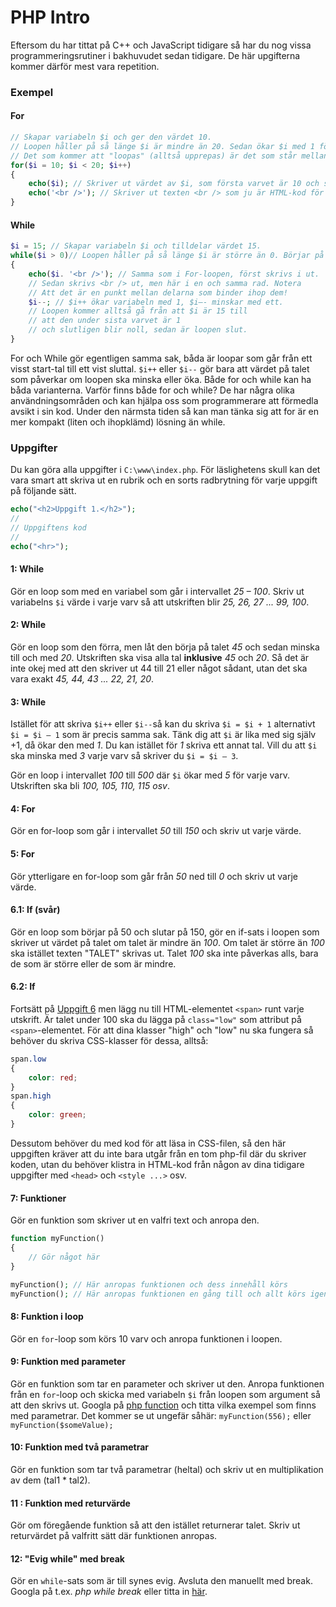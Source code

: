 # PHP Intro

Eftersom du har tittat på C++ och JavaScript tidigare så har du nog vissa programmeringsrutiner i bakhuvudet sedan tidigare. De här upgifterna kommer därför mest vara repetition.

### Exempel

#### For
```php
// Skapar variabeln $i och ger den värdet 10.
// Loopen håller på så länge $i är mindre än 20. Sedan ökar $i med 1 för varje varv genom $i++
// Det som kommer att "loopas" (alltså upprepas) är det som står mellan klamrarna { ... }
for($i = 10; $i < 20; $i++)
{
    echo($i); // Skriver ut värdet av $i, som första varvet är 10 och sista varvet är 19
    echo('<br />'); // Skriver ut texten <br /> som ju är HTML-kod för radbrytning
}
```
#### While
```php
$i = 15; // Skapar variabeln $i och tilldelar värdet 15.
while($i > 0)// Loopen håller på så länge $i är större än 0. Börjar på 15...
{
    echo($i. '<br />'); // Samma som i For-loopen, först skrivs i ut.
    // Sedan skrivs <br /> ut, men här i en och samma rad. Notera
    // Att det är en punkt mellan delarna som binder ihop dem!
    $i--; // $i++ ökar variabeln med 1, $i—- minskar med ett.
    // Loopen kommer alltså gå från att $i är 15 till
    // att den under sista varvet är 1
    // och slutligen blir noll, sedan är loopen slut.
}
```
For och While gör egentligen samma sak, båda är loopar som går från ett visst start-tal till ett vist sluttal. ```$i++``` eller ```$i--``` gör bara att värdet på talet som påverkar om loopen ska minska eller öka. Både for och while kan ha båda varianterna. 
Varför finns både for och while?  De har några olika användningsområden och kan hjälpa oss som programmerare att förmedla avsikt i sin kod. Under den närmsta tiden så kan man tänka sig att for är en mer kompakt (liten och ihopklämd) lösning än while.

### Uppgifter
Du kan göra alla uppgifter i ```C:\www\index.php```. För läslighetens skull kan det vara smart att skriva ut en rubrik och en sorts radbrytning för varje uppgift på följande sätt.
```php
echo("<h2>Uppgift 1.</h2>");
//
// Uppgiftens kod
//
echo("<hr>");
```

#### 1: While

Gör en loop som med en variabel som går i intervallet *25 – 100*.
Skriv ut variabelns ```$i``` värde i varje varv så att utskriften blir *25, 26, 27 ... 99, 100*.


#### 2: While

Gör en loop som den förra, men låt den börja på talet *45* och sedan minska till och med *20*. Utskriften ska visa alla tal **inklusive** *45* och *20*. Så det är inte okej med att den skriver ut 44 till 21 eller något sådant, utan det ska vara exakt *45, 44, 43 ... 22, 21, 20*.

#### 3: While

Istället för att skriva ```$i++``` eller ```$i--```så kan du skriva ```$i = $i + 1``` alternativt ```$i = $i – 1``` som är precis samma sak. Tänk dig att ```$i``` är lika med sig själv +1, då ökar den med *1*. Du kan istället för *1* skriva ett annat tal. Vill du att ```$i``` ska minska med *3* varje varv så skriver du ```$i = $i – 3```.

Gör en loop i intervallet *100* till *500* där ```$i``` ökar med *5* för varje varv. Utskriften ska bli *100, 105, 110, 115 osv*.

#### 4: For

Gör en for-loop som går i intervallet *50* till *150* och skriv ut varje värde.

#### 5: For

Gör ytterligare en for-loop som går från *50* ned till *0* och skriv ut varje värde.

#### 6.1: If (svår)

Gör en loop som börjar på 50 och slutar på 150, gör en if-sats i loopen som skriver ut värdet på talet om talet är mindre än *100*. Om talet är större än *100* ska istället texten "TALET" skrivas ut. Talet *100* ska inte påverkas alls, bara de som är större eller de som är mindre.

#### 6.2: If
Fortsätt på [Uppgift 6](#6-if-svår) men lägg nu till HTML-elementet ```<span>``` runt varje utskrift. Är talet under 100 ska du lägga på ```class="low"``` som attribut på ```<span>```-elementet. För att dina klasser "high" och "low" nu ska fungera så behöver du skriva CSS-klasser för dessa, alltså:
```css
span.low
{
    color: red;
}
span.high
{
    color: green;
}
```
Dessutom behöver du med kod för att läsa in CSS-filen, så den här uppgiften kräver att du inte bara utgår från en tom php-fil där du skriver koden, utan du behöver klistra in HTML-kod från någon av dina tidigare uppgifter med ```<head>``` och ```<style ...>``` osv. 

#### 7: Funktioner

Gör en funktion som skriver ut en valfri text och anropa den. 
```php
function myFunction()
{
    // Gör något här
}

myFunction(); // Här anropas funktionen och dess innehåll körs
myFunction(); // Här anropas funktionen en gång till och allt körs igen!
```

#### 8: Funktion i loop

Gör en ```for```-loop som körs 10 varv och anropa funktionen i loopen.

#### 9: Funktion med parameter

Gör en funktion som tar en parameter och skriver ut den. Anropa funktionen från en ```for```-loop och skicka med variabeln ```$i``` från loopen som argument så att den skrivs ut. Googla på [php function](https://www.google.com/search?q=php+function&sourceid=chrome&ie=UTF-8) och titta vilka exempel som finns med parametrar. Det kommer se ut ungefär såhär: ```myFunction(556);``` eller ```myFunction($someValue);```

#### 10: Funktion med två parametrar

Gör en funktion som tar två parametrar (heltal) och skriv ut en multiplikation av dem (tal1 * tal2).

#### 11 : Funktion med returvärde

Gör om föregående funktion så att den istället returnerar talet. Skriv ut returvärdet på valfritt sätt där funktionen anropas.

#### 12: "Evig while" med break
Gör en ```while```-sats som är till synes evig. Avsluta den manuellt med break. Googla på t.ex. _php while break_ eller titta in [här](http://php.net/manual/en/control-structures.break.php).

